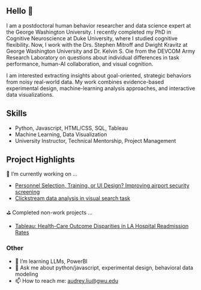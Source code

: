 ## Hello 👋

I am a postdoctoral human behavior researcher and data science expert at the George Washington University. I recently completed my PhD in Cognitive Neuroscience at Duke University, where I studied cognitive flexibility. Now, I work with the Drs. Stephen Mitroff and Dwight Kravitz at George Washington University and Dr. Kelvin S. Oie from the DEVCOM Army Research Laboratory on questions about individual differences in task performance, human-AI collaboration, and visual cognition.

I am interested extracting insights about goal-oriented, strategic behaviors from noisy real-world data. My work combines evidence-based experimental design, machine-learning analysis approaches, and interactive data visualizations.

## Skills
- Python, Javascript, HTML/CSS, SQL, Tableau
- Machine Learning, Data Visualization
- University Instructor, Technical Mentorship, Project Management

## Project Highlights 
🔭 I’m currently working on ...
- [Personnel Selection, Training, or UI Design? Improving airport security screening](https://github.com/audreysiqiliu/three-factors-of-behavior)
- [Clickstream data analysis in visual search task](https://github.com/audreysiqiliu/Visual-Search-Patterns)

⛳️ Completed non-work projects ...
- [Tableau: Health-Care Outcome Disparities in LA Hospital Readmission Rates](https://public.tableau.com/app/profile/audrey.liu/viz/DS4A_ProjectTeam20_DataFolio/Dashboard)

### Other
- 🌱 I’m learning LLMs, PowerBI
- 💬 Ask me about python/javascript, experimental design, behavioral data modeling
- 📫 How to reach me: audrey.liu@gwu.edu

